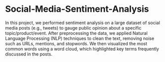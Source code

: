 # Social-Media-Sentiment-Analysis

In this project, we performed sentiment analysis on a large dataset of social media posts (e.g., tweets) to gauge public opinion about a specific topic/product/event. After preprocessing the data, we applied Natural Language Processing (NLP) techniques to clean the text, removing noise such as URLs, mentions, and stopwords. We then visualized the most common words using a word cloud, which highlighted key terms frequently discussed in the posts.
